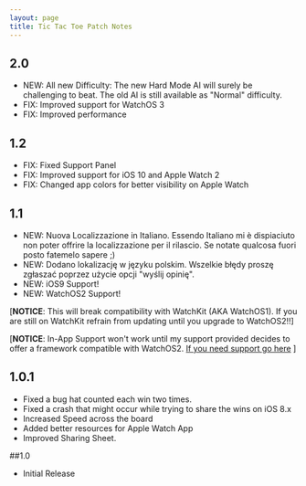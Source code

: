```yaml
---
layout: page
title: Tic Tac Toe Patch Notes
---
```


## 2.0

* NEW: All new Difficulty: The new Hard Mode AI will surely be challenging to beat. The old AI is still available as "Normal" difficulty.
* FIX: Improved support for WatchOS 3
* FIX: Improved performance

## 1.2

* FIX: Fixed Support Panel
* FIX: Improved support for iOS 10 and Apple Watch 2
* FIX: Changed app colors for better visibility on Apple Watch

## 1.1

* NEW: Nuova Localizzazione in Italiano. Essendo Italiano mi è dispiaciuto non poter offrire la localizzazione per il rilascio. Se notate qualcosa fuori posto fatemelo sapere ;)
* NEW: Dodano lokalizację w języku polskim. Wszelkie błędy proszę zgłaszać poprzez użycie opcji "wyślij opinię".
* NEW: iOS9 Support!
* NEW: WatchOS2 Support!

[**NOTICE**: This will break compatibility with WatchKit (AKA WatchOS1). If you are still on WatchKit refrain from updating until you upgrade to WatchOS2!!]

[**NOTICE**: In-App Support won't work until my support provided decides to offer a framework compatible with WatchOS2. [If you need support go here](http://www.valentinourbano.com/support) ]

## 1.0.1

* Fixed a bug hat counted each win two times.
* Fixed a crash that might occur while trying to share the wins on iOS 8.x
* Increased Speed across the board
* Added better resources for Apple Watch App
* Improved Sharing Sheet.

##1.0

- Initial Release